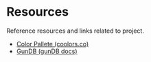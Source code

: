 # Resources

Reference resources and links related to project. 

- [Color Pallete (coolors.co)](https://coolors.co/fb3640-247ba0-ffbc42-28283e-31e981)
- [GunDB (gunDB docs)](https://gun.eco/docs)